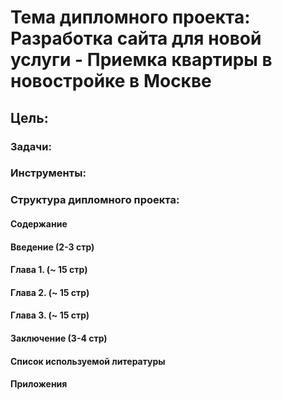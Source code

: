 # Тема дипломного проекта: Разработка сайта для новой услуги - Приемка квартиры в новостройке в Москве
## Цель:
### Задачи:
### Инструменты:
### Структура дипломного проекта:
#### Содержание
#### Введение (2-3 стр)
#### Глава 1. (~ 15 стр)
#### Глава 2. (~ 15 стр)
#### Глава 3. (~ 15 стр)
#### Заключение (3-4 стр)
#### Список используемой литературы
#### Приложения
